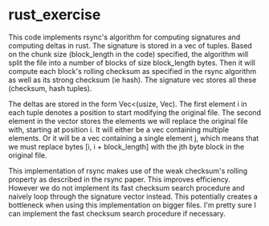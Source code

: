 # rust_exercise
This code implements rsync's algorithm for computing signatures and computing deltas in rust. The signature is stored in a vec of tuples. Based on the chunk size (block_length in the code) specified, the algorithm will split the file into a number of blocks of size block_length bytes. Then it will compute each block's rolling checksum as specified in the rsync algorithm as well as its strong checksum (ie hash). The signature vec stores all these (checksum, hash tuples).

The deltas are stored in the form Vec<(usize, Vec). The first element i in each tuple denotes a position to start modifying the original file. The second element in the vector stores the elements we will replace the original file with, starting at position i. It will either be a vec containing multiple elements. Or it will be a vec containing a single element j, which means that we must replace bytes [i, i + block_length] with the jth byte block in the original file.

This implementation of rsync makes use of the weak checksum's rolling property as described in the rsync paper. This improves efficiency. However we do not implement its fast checksum search procedure and naively loop through the signature vector instead. This potentially creates a bottleneck when using this implementation on bigger files. I'm pretty sure I can implement the fast checksum search procedure if necessary.

